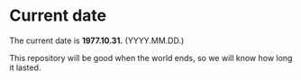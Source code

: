# Current date

The current date is **1977.10.31.** (YYYY.MM.DD.)

This repository will be good when the world ends, so we will know how long it lasted.